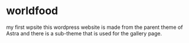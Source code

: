 # worldfood
my first wpsite
this wordpress website is made from the parent theme of Astra and there is a sub-theme that is used for the gallery page.
